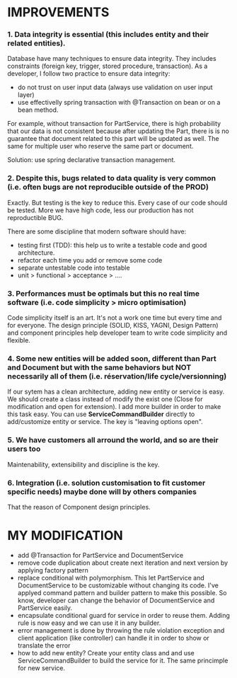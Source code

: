 # IMPROVEMENTS
### 1. Data integrity is essential (this includes entity and their related entities).

Database have many techniques to ensure data integrity. They includes constraints (foreign key, trigger, stored procedure, transaction). As a developer, I follow two practice to ensure data integrity:
- do not trust on user input data (always use validation on user input layer)
- use effectivelly spring transaction with @Transaction on bean or on a bean method.

For example, without transaction for PartService, there is high probability that our data is not consistent because after updating the Part, there is is no guarantee that document related to this part will be updated as well. The same for multiple user who reserve the same part or document.

Solution: use spring declarative transaction management.

### 2. Despite this, bugs related to data quality is very common (i.e. often bugs are not reproducible outside of the PROD)

Exactly. But testing is the key to reduce this. Every case of our code should be tested. More we have high code, less our production has not reproductible BUG.

There are some discipline that modern software should have:
- testing first (TDD): this help us to write a testable code and good architecture.
- refactor each time you add or remove some code
- separate untestable code into testable
- unit > functional > acceptance > ....


### 3. Performances must be optimals but this no real time software (i.e. code simplicity > micro optimisation)

Code simplicity itself is an art. It's not a work one time but every time and for everyone. The design principle (SOLID, KISS, YAGNI, Design Pattern) and component principles help developer team to write code simplicity and flexible.


### 4. Some new entities will be added soon, different than Part and Document but with the same behaviors but NOT necessarily all of them (i.e. réservation/life cycle/versionning)

If our sytem has a clean architecture, adding new entity or service is easy. We should create a class instead of modify the exist one (Close for modification and open for extension). I add more builder in order to make this task easy. You can use **ServiceCommandBuilder** directly to add/customize entity or service. The key is "leaving options open".


### 5. We have customers all arround the world, and so are their users too
Maintenability, extensibility and discipline is the key. 


### 6. Integration (i.e. solution customisation to fit customer specific needs) maybe done will by others companies
That the reason of Component design principles. 



# MY MODIFICATION
- add @Transaction for PartService and DocumentService
- remove code duplication about create next iteration and next version by applying factory pattern
- replace conditional with polymorphism. This let PartService and DocumentService to be customizable without changing its code. I've applyed command pattern and builder pattern to make this possible. So know, developer can change the behavior of DocumentService and PartService easily.
- encapsulate conditional guard for service in order to reuse them. Adding rule is now easy and we can use it in any builder.
- error management is done by throwing the rule violation exception and client application (like controller) can handle it in order to show or translate the error
- how to add new entity? Create your entity class and and use ServiceCommandBuilder to build the service for it. The same princimple for new service.